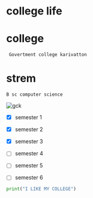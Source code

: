 # college life 

# college 
     Govertment college karivatton

# strem 
    B sc computer science 

![gck](https://www.google.com/imgres?q=GOVERNMENT%20COLLEGE%20KARIAVATTOM&imgurl=https%3A%2F%2Fgovtcollegekariavattom.ac.in%2Fwp-content%2Fuploads%2Fsites%2F25%2F2023%2F12%2F42.jpg&imgrefurl=https%3A%2F%2Fgovtcollegekariavattom.ac.in%2F&docid=OBteMZKoERnkmM&tbnid=ax5zkPsffCCesM&vet=12ahUKEwjiwN_65ZCLAxUl3jgGHTgmBxEQM3oECBgQAA..i&w=5568&h=3712&hcb=2&ved=2ahUKEwjiwN_65ZCLAxUl3jgGHTgmBxEQM3oECBgQAA)



 - [x] semester 1
 - [x] semester 2
 - [x] semester 3
 - [ ] semester 4
 - [ ] semester 5
 - [ ] semester 6





```python
print("I LIKE MY COLLEGE")





